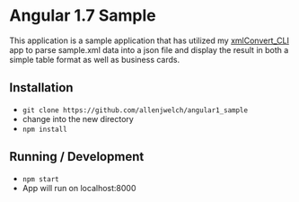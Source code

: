 # Angular 1.7 Sample
This application is a sample application that has utilized my [xmlConvert_CLI](https://github.com/allenjwelch/xmlConvert_CLI) app to parse sample.xml data into a json file and display the result in both a simple table format as well as business cards. 

## Installation
* `git clone https://github.com/allenjwelch/angular1_sample` 
* change into the new directory
* `npm install`

## Running / Development
* `npm start`
* App will run on localhost:8000